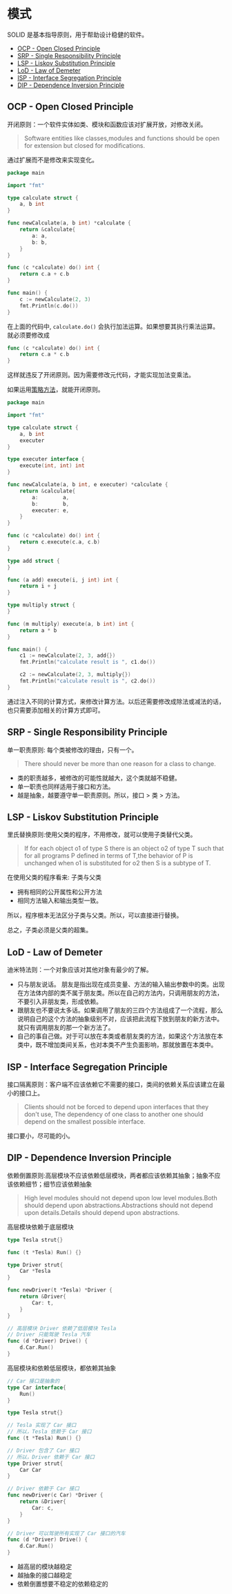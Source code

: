 # 模式

SOLID 是基本指导原则，用于帮助设计稳健的软件。

- [OCP - Open Closed Principle](#ocp---open-closed-principle)
- [SRP - Single Responsibility Principle](#srp---single-responsibility-principle)
- [LSP - Liskov Substitution Principle](#lsp---liskov-substitution-principle)
- [LoD - Law of Demeter](#lod---law-of-demeter)
- [ISP - Interface Segregation Principle](#isp---interface-segregation-principle)
- [DIP - Dependence Inversion Principle](#dip---dependence-inversion-principle)

## OCP - Open Closed Principle

开闭原则：一个软件实体如类、模块和函数应该对扩展开放，对修改关闭。

> Software entities like classes,modules and functions should be open for extension but closed for modifications.

通过扩展而不是修改来实现变化。

```go
package main

import "fmt"

type calculate struct {
	a, b int
}

func newCalculate(a, b int) *calculate {
	return &calculate{
		a: a,
		b: b,
	}
}

func (c *calculate) do() int {
	return c.a + c.b
}

func main() {
	c := newCalculate(2, 3)
	fmt.Println(c.do())
}
```

在上面的代码中, `calculate.do()` 会执行加法运算。如果想要其执行乘法运算。就必须要修改成

```go
func (c *calculate) do() int {
	return c.a * c.b
}
```

这样就违反了开闭原则。因为需要修改元代码，才能实现加法变乘法。

如果运用[策略方法](../DesignPatterns/strategy)，就能开闭原则。

```go
package main

import "fmt"

type calculate struct {
	a, b int
	executer
}

type executer interface {
	execute(int, int) int
}

func newCalculate(a, b int, e executer) *calculate {
	return &calculate{
		a:        a,
		b:        b,
		executer: e,
	}
}

func (c *calculate) do() int {
	return c.execute(c.a, c.b)
}

type add struct {
}

func (a add) execute(i, j int) int {
	return i + j
}

type multiply struct {
}

func (m multiply) execute(a, b int) int {
	return a * b
}

func main() {
	c1 := newCalculate(2, 3, add{})
	fmt.Println("calculate result is ", c1.do())

	c2 := newCalculate(2, 3, multiply{})
	fmt.Println("calculate result is ", c2.do())
}

```

通过注入不同的计算方式，来修改计算方法。以后还需要修改成除法或减法的话，也只需要添加相关的计算方式即可。

## SRP - Single Responsibility Principle

单一职责原则: 每个类被修改的理由，只有一个。

> There should never be more than one reason for a class to change.

- 类的职责越多，被修改的可能性就越大，这个类就越不稳健。
- 单一职责也同样适用于接口和方法。
- 越是抽象，越要遵守单一职责原则。所以，接口 > 类 > 方法。

## LSP - Liskov Substitution Principle

里氏替换原则:使用父类的程序，不用修改，就可以使用子类替代父类。

> If for each object o1 of type S there is an object o2 of type T such that for all programs P defined in terms of T,the behavior of P is unchanged when o1 is substituted for o2 then S is a subtype of T.

在使用父类的程序看来: 子类与父类

- 拥有相同的公开属性和公开方法
- 相同方法输入和输出类型一致。

所以，程序根本无法区分子类与父类。所以，可以直接进行替换。

总之，子类必须是父类的超集。

## LoD - Law of Demeter

迪米特法则：一个对象应该对其他对象有最少的了解。

- 只与朋友说话。 朋友是指出现在成员变量、方法的输入输出参数中的类。出现在方法体内部的类不属于朋友类。所以在自己的方法内，只调用朋友的方法，不要引入非朋友类，形成依赖。
- 跟朋友也不要说太多话。如果调用了朋友的三四个方法组成了一个流程，那么说明自己的这个方法的抽象级别不对，应该把此流程下放到朋友的新方法中。就只有调用朋友的那一个新方法了。
- 自己的事自己做。对于可以放在本类或者朋友类的方法，如果这个方法放在本类中，既不增加类间关系，也对本类不产生负面影响，那就放置在本类中。

## ISP - Interface Segregation Principle

接口隔离原则：客户端不应该依赖它不需要的接口，类间的依赖关系应该建立在最小的接口上。

> Clients should not be forced to depend upon interfaces that they don't use, The dependency of one class to another one should depend on the smallest possible interface.

接口要小，尽可能的小。

## DIP - Dependence Inversion Principle

依赖倒置原则:高层模块不应该依赖低层模块，两者都应该依赖其抽象；抽象不应该依赖细节；细节应该依赖抽象

> High level modules should not depend upon low level modules.Both should depend upon abstractions.Abstractions should not depend upon details.Details should depend upon abstractions.

高层模块依赖于底层模块

```go
type Tesla strut{}

func (t *Tesla) Run() {}

type Driver strut{
	Car *Tesla
}

func newDriver(t *Tesla) *Driver {
	return &Driver{
		Car: t,
	}
}

// 高层模块 Driver 依赖了低层模块 Tesla
// Driver 只能驾驶 Tesla 汽车
func (d *Driver) Drive() {
	d.Car.Run()
}
```

高层模块和依赖低层模块，都依赖其抽象

```go
// Car 接口是抽象的
type Car interface{
	Run()
}

type Tesla strut{}

// Tesla 实现了 Car 接口
// 所以，Tesla 依赖于 Car 接口
func (t *Tesla) Run() {}

// Driver 包含了 Car 接口
// 所以，Driver 依赖于 Car 接口
type Driver strut{
	Car Car
}

// Driver 依赖于 Car 接口
func newDriver(c Car) *Driver {
	return &Driver{
		Car: c,
	}
}

// Driver 可以驾驶所有实现了 Car 接口的汽车
func (d *Driver) Drive() {
	d.Car.Run()
}
```

- 越高层的模块越稳定
- 越抽象的接口越稳定
- 依赖倒置想要不稳定的依赖稳定的
